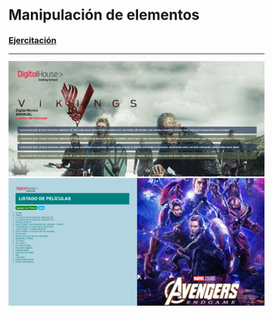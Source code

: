 # Manipulación de elementos 

### [Ejercitación](/git/ejercitacion.pdf)
------------------------------------------------

![1](/git/1.png)
![2](/git/2.png)